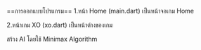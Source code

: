 ==การออกแบบโปรแกรม==
1.หน้า Home (main.dart)
เป็นหน้าจอเกม Home

2.หน้าเกม XO (xo.dart)
เป็นหน้าต่างของเกม



สร้าง AI โดยใช้ Minimax Algorithm
